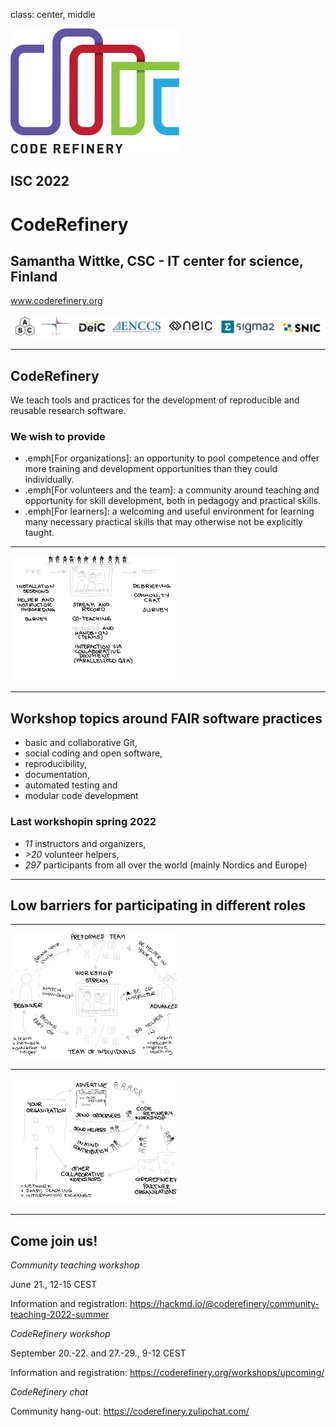 class: center, middle

<img src="img/coderefinery.png" style="height: 200px;"/>

## ISC 2022

# CodeRefinery

## Samantha Wittke, CSC - IT center for science, Finland

www.coderefinery.org

<img src="img/logos_crop.png"/>

---


## CodeRefinery

We teach tools and practices for the
development of reproducible and reusable research software.


### We wish to provide

- .emph[For organizations]: an opportunity to pool competence and offer more training
  and development opportunities than they could individually.
- .emph[For volunteers and the team]: a community around teaching and opportunity for
  skill development, both in pedagogy and practical skills.
- .emph[For learners]: a welcoming and useful environment for learning many necessary
  practical skills that may otherwise not be explicitly taught.


---

<img src="img/CR_workshop.png" style="height: 200px;"/>


---

## Workshop topics around FAIR software practices 

* basic and collaborative Git, 
* social coding and open software, 
* reproducibility, 
* documentation, 
* automated testing and 
* modular code development

### Last workshopin spring 2022

* *11* instructors and organizers, 
* *>20* volunteer helpers, 
* *297* participants from all over the world (mainly Nordics and Europe)  

--- 

## Low barriers for participating in different roles

---

<img src="img/participate_single.png" style="height: 200px;"/>

---

<img src="img/participate_organization.png" style="height: 200px;"/>

---

## Come join us!

*Community teaching workshop*

June 21., 12-15 CEST

Information and registration:
https://hackmd.io/@coderefinery/community-teaching-2022-summer

*CodeRefinery workshop*

September 20.-22. and 27.-29., 9-12 CEST

Information and registration:
https://coderefinery.org/workshops/upcoming/

*CodeRefinery chat*

Community hang-out:
https://coderefinery.zulipchat.com/


